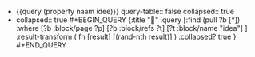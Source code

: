 - {{query (property naam idee)}}
  query-table:: false
  collapsed:: true
- collapsed:: true
  #+BEGIN_QUERY
  {:title "🎲"
   :query [:find (pull ?b [*])
     :where 
       [?b :block/page ?p]
       [?b :block/refs ?t]
       [?t :block/name "idea"]
   ]
   :result-transform ( fn [result] [(rand-nth result)] )
   :collapsed? true
  }
  #+END_QUERY